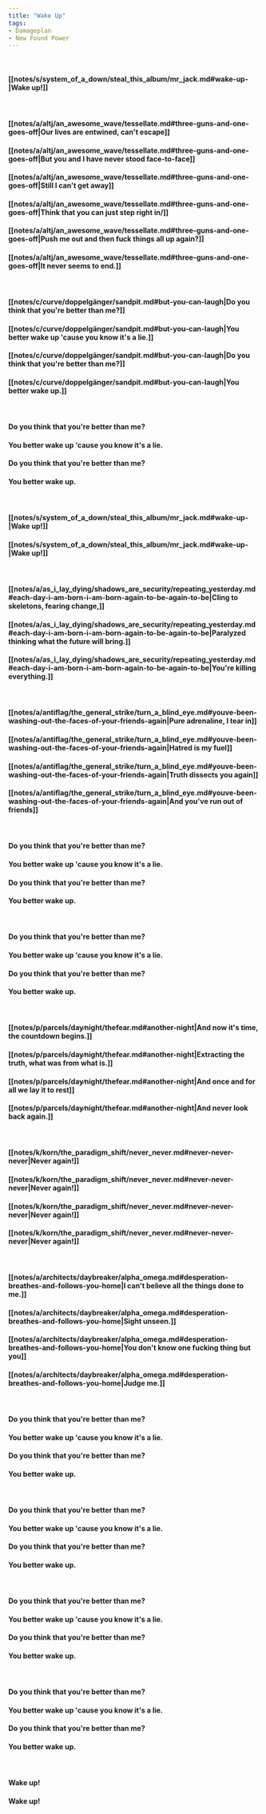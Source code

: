 ```yaml
---
title: "Wake Up"
tags:
- Damageplan
- New Found Power
---
```

&nbsp;
#### [[notes/s/system_of_a_down/steal_this_album/mr_jack.md#wake-up-|Wake up!]]
&nbsp;
#### [[notes/a/altj/an_awesome_wave/tessellate.md#three-guns-and-one-goes-off|Our lives are entwined, can't escape]]
#### [[notes/a/altj/an_awesome_wave/tessellate.md#three-guns-and-one-goes-off|But you and I have never stood face-to-face]]
#### [[notes/a/altj/an_awesome_wave/tessellate.md#three-guns-and-one-goes-off|Still I can't get away]]
#### [[notes/a/altj/an_awesome_wave/tessellate.md#three-guns-and-one-goes-off|Think that you can just step right in/]]
#### [[notes/a/altj/an_awesome_wave/tessellate.md#three-guns-and-one-goes-off|Push me out and then fuck things all up again?]]
#### [[notes/a/altj/an_awesome_wave/tessellate.md#three-guns-and-one-goes-off|It never seems to end.]]
&nbsp;
#### [[notes/c/curve/doppelgänger/sandpit.md#but-you-can-laugh|Do you think that you're better than me?]]
#### [[notes/c/curve/doppelgänger/sandpit.md#but-you-can-laugh|You better wake up 'cause you know it's a lie.]]
#### [[notes/c/curve/doppelgänger/sandpit.md#but-you-can-laugh|Do you think that you're better than me?]]
#### [[notes/c/curve/doppelgänger/sandpit.md#but-you-can-laugh|You better wake up.]]
&nbsp;
#### Do you think that you're better than me?
#### You better wake up 'cause you know it's a lie.
#### Do you think that you're better than me?
#### You better wake up.
&nbsp;
#### [[notes/s/system_of_a_down/steal_this_album/mr_jack.md#wake-up-|Wake up!]]
#### [[notes/s/system_of_a_down/steal_this_album/mr_jack.md#wake-up-|Wake up!]]
&nbsp;
#### [[notes/a/as_i_lay_dying/shadows_are_security/repeating_yesterday.md#each-day-i-am-born-i-am-born-again-to-be-again-to-be|Cling to skeletons, fearing change,]]
#### [[notes/a/as_i_lay_dying/shadows_are_security/repeating_yesterday.md#each-day-i-am-born-i-am-born-again-to-be-again-to-be|Paralyzed thinking what the future will bring.]]
#### [[notes/a/as_i_lay_dying/shadows_are_security/repeating_yesterday.md#each-day-i-am-born-i-am-born-again-to-be-again-to-be|You're killing everything.]]
&nbsp;
#### [[notes/a/antiflag/the_general_strike/turn_a_blind_eye.md#youve-been-washing-out-the-faces-of-your-friends-again|Pure adrenaline, I tear in]]
#### [[notes/a/antiflag/the_general_strike/turn_a_blind_eye.md#youve-been-washing-out-the-faces-of-your-friends-again|Hatred is my fuel]]
#### [[notes/a/antiflag/the_general_strike/turn_a_blind_eye.md#youve-been-washing-out-the-faces-of-your-friends-again|Truth dissects you again]]
#### [[notes/a/antiflag/the_general_strike/turn_a_blind_eye.md#youve-been-washing-out-the-faces-of-your-friends-again|And you've run out of friends]]
&nbsp;
#### Do you think that you're better than me?
#### You better wake up 'cause you know it's a lie.
#### Do you think that you're better than me?
#### You better wake up.
&nbsp;
#### Do you think that you're better than me?
#### You better wake up 'cause you know it's a lie.
#### Do you think that you're better than me?
#### You better wake up.
&nbsp;
#### [[notes/p/parcels/day∕night/thefear.md#another-night|And now it's time, the countdown begins.]]
#### [[notes/p/parcels/day∕night/thefear.md#another-night|Extracting the truth, what was from what is.]]
#### [[notes/p/parcels/day∕night/thefear.md#another-night|And once and for all we lay it to rest]]
#### [[notes/p/parcels/day∕night/thefear.md#another-night|And never look back again.]]
&nbsp;
#### [[notes/k/korn/the_paradigm_shift/never_never.md#never-never-never|Never again!]]
#### [[notes/k/korn/the_paradigm_shift/never_never.md#never-never-never|Never again!]]
#### [[notes/k/korn/the_paradigm_shift/never_never.md#never-never-never|Never again!]]
#### [[notes/k/korn/the_paradigm_shift/never_never.md#never-never-never|Never again!]]
&nbsp;
#### [[notes/a/architects/daybreaker/alpha_omega.md#desperation-breathes-and-follows-you-home|I can't believe all the things done to me.]]
#### [[notes/a/architects/daybreaker/alpha_omega.md#desperation-breathes-and-follows-you-home|Sight unseen.]]
#### [[notes/a/architects/daybreaker/alpha_omega.md#desperation-breathes-and-follows-you-home|You don't know one fucking thing but you]]
#### [[notes/a/architects/daybreaker/alpha_omega.md#desperation-breathes-and-follows-you-home|Judge me.]]
&nbsp;
#### Do you think that you're better than me?
#### You better wake up 'cause you know it's a lie.
#### Do you think that you're better than me?
#### You better wake up.
&nbsp;
#### Do you think that you're better than me?
#### You better wake up 'cause you know it's a lie.
#### Do you think that you're better than me?
#### You better wake up.
&nbsp;
#### Do you think that you're better than me?
#### You better wake up 'cause you know it's a lie.
#### Do you think that you're better than me?
#### You better wake up.
&nbsp;
#### Do you think that you're better than me?
#### You better wake up 'cause you know it's a lie.
#### Do you think that you're better than me?
#### You better wake up.
&nbsp;
#### Wake up!
#### Wake up!
